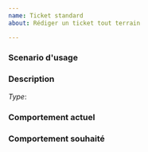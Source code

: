 ```yaml
---
name: Ticket standard
about: Rédiger un ticket tout terrain

---
```


### Scenario d'usage
[commentaire]: # (En tant que <type d'utilisateur>, je veux <tâche> afin que <objectif>.)

### Description
[commentaire]: # (Nouvelle fonctionnalité ou bug? ex. Type: Bug)
*Type*:

### Comportement actuel
[commentaire]: # (Décrivez le comportement que vous avez constaté)

### Comportement souhaité
[commentaire]: # (Décrivez le comportement auquel vous vous attendiez)
